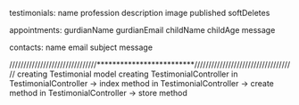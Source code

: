 testimonials:
name
profession
description
image
published
softDeletes

appointments:
gurdianName
gurdianEmail
childName
childAge
message

contacts:
name
email
subject
message

///////////////////////////////*************************////////////////////////////////////
creating Testimonial model
creating TestimonialController
in TestimonialController -> index method
in TestimonialController -> create method
in TestimonialController -> store method
